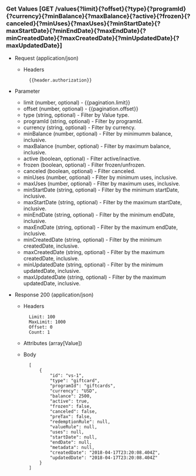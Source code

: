 ### Get Values [GET /values{?limit}{?offset}{?type}{?programId}{?currency}{?minBalance}{?maxBalance}{?active}{?frozen}{?canceled}{?minUses}{?maxUses}{?minStartDate}{?maxStartDate}{?minEndDate}{?maxEndDate}{?minCreatedDate}{?maxCreatedDate}{?minUpdatedDate}{?maxUpdatedDate}]

+ Request (application/json)
    + Headers
    
            {{header.authorization}}
        
+ Parameter
    + limit (number, optional) - {{pagination.limit}}
    + offset (number, optional) - {{pagination.offset}}
    + type (string, optional) - Filter by Value type.
    + programId (string, optional) - Filter by programId.
    + currency (string, optional) - Filter by currency.
    + minBalance (number, optional) - Filter by minimumm balance, inclusive.
    + maxBalance (number, optional) - Filter by maximum balance, inclusive.
    + active (boolean, optional) - Filter active/inactive.
    + frozen (boolean, optional) - Filter frozen/unfrozen.
    + canceled (boolean, optional) - Filter canceled.
    + minUses (number, optional) - Filter by minimum uses, inclusive.
    + maxUses (number, optional) - Filter by maximum uses, inclusive.
    + minStartDate (string, optional) - Filter by the minimum startDate, inclusive.
    + maxStartDate (string, optional) - Filter by the maximum startDate, inclusive.
    + minEndDate (string, optional) - Filter by the minimum endDate, inclusive.
    + maxEndDate (string, optional) - Filter by the maximum endDate, inclusive.
    + minCreatedDate (string, optional) - Filter by the minimum createdDate, inclusive.
    + maxCreatedDate (string, optional) - Filter by the maximum createdDate, inclusive.
    + minUpdatedDate (string, optional) - Filter by the minimum updatedDate, inclusive.
    + maxUpdatedDate (string, optional) - Filter by the maximum updatedDate, inclusive.
    
+ Response 200 (application/json)
    + Headers
        
            Limit: 100
            MaxLimit: 1000
            Offset: 0
            Count: 1
        
    + Attributes (array[Value])

    + Body

            [
                {
                    "id": "vs-1",
                    "type": "giftcard",
                    "programId": "giftcards",
                    "currency": "USD",
                    "balance": 2500,
                    "active": true,
                    "frozen": false,
                    "canceled": false,
                    "preTax": false,
                    "redemptionRule": null,
                    "valueRule": null,
                    "uses": null,
                    "startDate": null,
                    "endDate": null,
                    "metadata": null,
                    "createdDate": "2018-04-17T23:20:08.404Z",
                    "updatedDate": "2018-04-17T23:20:08.404Z"
                }
            ]
